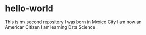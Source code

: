 # hello-world
This is my second repository
I was born in Mexico City
I am now an American Citizen
I am learning Data Science
